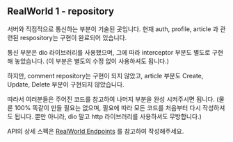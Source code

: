 ## RealWorld 1 - repository

서버와 직접적으로 통신하는 부분이 기술된 곳입니다.
현재 auth, profile, article 과 관련된 respository는 구현이 완료되어 있습니다.

통신 부분은 dio 라이브러리를 사용했으며, 그에 따라 interceptor 부분도 별도로 구현해 놓았습니다.
(이 부분은 별도의 수정 없이 사용하셔도 됩니다.)

하지만, comment repository는 구현이 되지 않았고, article 부분도 Create, Update, Delete 부분이 구현되지 않았습니다.

따라서 여러분들은 주어진 코드를 참고하여 나머지 부분을 완성 시켜주시면 됩니다.
(물론 100% 똑같이 만들 필요는 없으며, 필요에 따라 모든 코드를 처음부터 다시 작성하셔도 됩니다.
뿐만 아니라, dio 말고 http 라이브러리를 사용하셔도 무방합니다.)

API의 상세 스펙은 [RealWorld Endpoints](https://realworld-docs.netlify.app/docs/specs/backend-specs/endpoints) 를 참고하여 작성해주세요.
